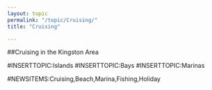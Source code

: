 ```yaml
---
layout: topic
permalink: "/topic/Cruising/"
title: "Cruising"

---
```


##Cruising in the Kingston Area

#INSERTTOPIC:Islands
#INSERTTOPIC:Bays
#INSERTTOPIC:Marinas

#NEWSITEMS:Cruising,Beach,Marina,Fishing,Holiday
